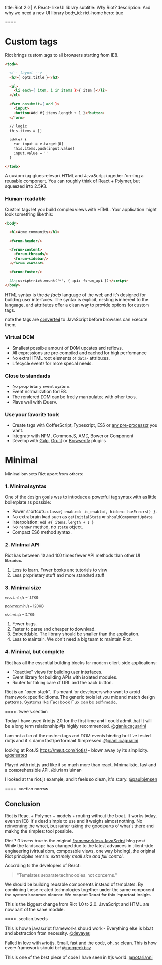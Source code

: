 
title: Riot 2.0 | A React- like UI library
subtitle: Why Riot?
description: And why we need a new UI library
body_id: riot-home
hero: true

====

# Custom tags

Riot brings custom tags to all browsers starting from IE8.

``` html
<todo>

  <!-- layout -->
  <h3>{ opts.title }</h3>

  <ul>
    <li each={ item, i in items }>{ item }</li>
  </ul>

  <form onsubmit={ add }>
    <input>
    <button>Add #{ items.length + 1 }</button>
  </form>

  // logic
  this.items = []

  add(e) {
    var input = e.target[0]
    this.items.push(input.value)
    input.value = ''
  }

</todo>
```
A custom tag glues relevant HTML and JavaScript together forming a reusable component. You can roughly think of React + Polymer, but squeezed into 2.5KB.


### Human-readable

Custom tags let you build complex views with HTML. Your application might look something like this:

``` html
<body>

  <h1>Acme community</h1>

  <forum-header/>

  <forum-content>
    <forum-threads/>
    <forum-sidebar/>
  </forum-content>

  <forum-footer/>

  &lt;script>riot.mount('*', { api: forum_api })</script>
</body>
```

HTML syntax is the *de facto* language of the web and it's designed for building user interfaces. The syntax is explicit, nesting is inherent to the language, and attributes offer a clean way to provide options for custom tags.

<span class="tag">note</span> the tags are [converted](compiler.html) to JavaScript before browsers can execute them.

### Virtual DOM
- Smallest possible amount of DOM updates and reflows.
- All expressions are pre-compiled and cached for high performance.
- No extra HTML root elements or `data-` attributes.
- Lifecycle events for more special needs.


### Close to standards
- No proprietary event system.
- Event normalization for IE8.
- The rendered DOM can be freely manipulated with other tools.
- Plays well with jQuery.


### Use your favorite tools
- Create tags with CoffeeScript, Typescript, ES6 or [any pre-processor](compiler.html#pre-processors) you want.
- Integrate with NPM, CommonJS, AMD, Bower or Component
- Develop with [Gulp](https://github.com/e-jigsaw/gulp-riot), [Grunt](https://github.com/ariesjia/grunt-riot) or [Browserify](https://github.com/jhthorsen/riotify) plugins



# Minimal

Minimalism sets Riot apart from others:


### 1. Minimal syntax

One of the design goals was to introduce a powerful tag syntax with as little boilerplate as possible:

- Power shortcuts: `class={ enabled: is_enabled, hidden: hasErrors() }`.
- No extra brain load such as `getInitialState` or `shouldComponentUpdate`
- Interpolation: `Add #{ items.length + 1 }`
- No `render` method, no `state` object.
- Compact ES6 method syntax.


### 2. Minimal API

Riot has between 10 and 100 times fewer API methods than other UI libraries.

1. Less to learn. Fewer books and tutorials to view
2. Less proprietary stuff and more standard stuff


### 3. Minimal size

<small><em>react.min.js</em> – 127KB</small>
<span class="bar red"></span>

<small><em>polymer.min.js</em> – 120KB</small>
<span class="bar red" style="width: 94%"></span>

<small><em>riot.min.js</em> – 5.7KB</small>
<span class="bar blue" style="width: 4.3%"></span>


1. Fewer bugs.
4. Faster to parse and cheaper to download.
3. Embeddable. The library should be smaller than the application.
4. Less to maintain. We don't need a big team to maintain Riot.

### 4. Minimal, but complete

Riot has all the essential building blocks for modern client-side applications:

- "Reactive" views for building user interfaces.
- Event library for building APIs with isolated modules.
- Router for taking care of URL and the back button.

Riot is an "open stack". It's meant for developers who want to avoid framework specific idioms. The generic tools let you mix and match design patterns. Systems like Facebook Flux can be [self-made](https://github.com/jimsparkman/RiotControl).


==== .tweets.section

Today I have used #riotjs 2.0 for the first time and I could admit that It will be a long term relationship #js highly recommended. [@gianlucaguarini](https://twitter.com/gianlucaguarini/status/559756081862574080)

I am not a fan of the custom tags and DOM events binding but I've tested riotjs and it is damn fast/performant #impressed. [‏@gianlucaguarini](https://twitter.com/gianlucaguarini/status/559429908179714049)

looking at RiotJS https://muut.com/riotjs/  - blown away by its simplicity. [@defeated](https://twitter.com/defeated/status/559215403541757952)

Played with riot.js and like it so much more than react. Minimalistic, fast and a comprehensible API. [@juriansluiman](https://twitter.com/juriansluiman/status/560399379035865088)

I looked at the riot.js example, and it feels so clean, it's scary. [@paulbjensen](https://twitter.com/paulbjensen/status/558378720403419137)

==== .section.narrow

## Conclusion

Riot is React + Polymer + models + routing without the bloat. It works today, even on IE8. It's dead simple to use and it weighs almost nothing. No reinventing the wheel, but rather taking the good parts of what's there and making the simplest tool possible.

Riot 2.0 keeps true to the original [Frameworkless JavaScript](/blog/technology/frameworkless-javascript.html) blog post. While the landscape has changed due to the latest advances in client-side engineering (virtual dom, composable views, one way binding), the original Riot principles remain: *extremely small size and full control*.

According to the developers of React:

> "Templates separate technologies, not concerns."

We should be building reusable components instead of templates. By combining these related technologies together under the same component the system becomes cleaner. We respect React for this important insight.

This is the biggest change from Riot 1.0 to 2.0. JavaScript and HTML are now part of the same module.


==== .section.tweets


This is how a javascript frameworks should work - Everything else is bloat and abstraction from necessity. [@devayes](https://twitter.com/devayes/status/396311780407783426)

Falled in love with #riotjs. Small, fast and the code, oh, so clean. This is how every framework should be! [@nongeekboy](https://twitter.com/nongeekboy/status/436086922419515392)

This is one of the best piece of code I have seen in #js world. [@notarianni](https://twitter.com/notarianni/status/421388764334669825)
